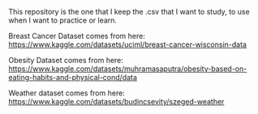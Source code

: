 This repository is the one that I keep the .csv that I want to study, to use when I want to practice or learn.

Breast Cancer Dataset comes from here: https://www.kaggle.com/datasets/uciml/breast-cancer-wisconsin-data

Obesity Dataset comes from here: https://www.kaggle.com/datasets/muhramasaputra/obesity-based-on-eating-habits-and-physical-cond/data

Weather dataset comes from here: https://www.kaggle.com/datasets/budincsevity/szeged-weather
